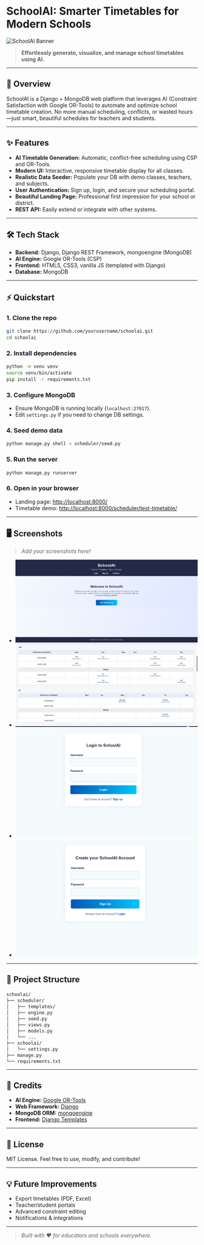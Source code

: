 # SchoolAI: Smarter Timetables for Modern Schools

![SchoolAI Banner](https://imgur.com/8pXgV8J.png)

> **Effortlessly generate, visualize, and manage school timetables using AI.**

---

## 🚀 Overview
SchoolAI is a Django + MongoDB web platform that leverages AI (Constraint Satisfaction with Google OR-Tools) to automate and optimize school timetable creation. No more manual scheduling, conflicts, or wasted hours—just smart, beautiful schedules for teachers and students.

---

## ✨ Features
- **AI Timetable Generation:** Automatic, conflict-free scheduling using CSP and OR-Tools.
- **Modern UI:** Interactive, responsive timetable display for all classes.
- **Realistic Data Seeder:** Populate your DB with demo classes, teachers, and subjects.
- **User Authentication:** Sign up, login, and secure your scheduling portal.
- **Beautiful Landing Page:** Professional first impression for your school or district.
- **REST API:** Easily extend or integrate with other systems.

---

## 🛠️ Tech Stack
- **Backend:** Django, Django REST Framework, mongoengine (MongoDB)
- **AI Engine:** Google OR-Tools (CSP)
- **Frontend:** HTML5, CSS3, vanilla JS (templated with Django)
- **Database:** MongoDB

---

## ⚡ Quickstart

### 1. Clone the repo
```bash
git clone https://github.com/yourusername/schoolai.git
cd schoolai
```

### 2. Install dependencies
```bash
python -m venv venv
source venv/bin/activate
pip install -r requirements.txt
```

### 3. Configure MongoDB
- Ensure MongoDB is running locally (`localhost:27017`).
- Edit `settings.py` if you need to change DB settings.

### 4. Seed demo data
```bash
python manage.py shell < scheduler/seed.py
```

### 5. Run the server
```bash
python manage.py runserver
```

### 6. Open in your browser
- Landing page: [http://localhost:8000/](http://localhost:8000/)
- Timetable demo: [http://localhost:8000/scheduler/test-timetable/](http://localhost:8000/scheduler/test-timetable/)

---

## 🖥️ Screenshots
> _Add your screenshots here!_
- ![Landing Page](docs/landing.png)
- ![Timetable UI](docs/timetable.png)
- ![Login](docs/signin.png)
- ![Signup](docs/signup.png)

---

## 🧩 Project Structure
```
schoolai/
├── scheduler/
│   ├── templates/
│   ├── engine.py
│   ├── seed.py
│   ├── views.py
│   ├── models.py
│   └── ...
├── schoolai/
│   └── settings.py
├── manage.py
└── requirements.txt
```

---

## 🙌 Credits
- **AI Engine:** [Google OR-Tools](https://developers.google.com/optimization/)
- **Web Framework:** [Django](https://www.djangoproject.com/)
- **MongoDB ORM:** [mongoengine](https://mongoengine.org/)
- **Frontend:** [Django Templates](https://docs.djangoproject.com/en/stable/topics/templates/)

---

## 📄 License
MIT License. Feel free to use, modify, and contribute!

---

## 💡 Future Improvements
- Export timetables (PDF, Excel)
- Teacher/student portals
- Advanced constraint editing
- Notifications & integrations

---

> _Built with ❤️ for educators and schools everywhere._
